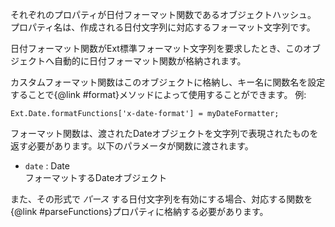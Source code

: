 それぞれのプロパティが日付フォーマット関数であるオブジェクトハッシュ。 プロパティ名は、作成される日付文字列に対応するフォーマット文字列です。

日付フォーマット関数がExt標準フォーマット文字列を要求したとき、このオブジェクトへ自動的に日付フォーマット関数が格納されます。

カスタムフォーマット関数はこのオブジェクトに格納し、キー名に関数名を設定することで{@link #format}メソッドによって使用することができます。 例:

    Ext.Date.formatFunctions['x-date-format'] = myDateFormatter;

フォーマット関数は、渡されたDateオブジェクトを文字列で表現されたものを返す必要があります。以下のパラメータが関数に渡されます。

<div class="mdetail-params">
    <ul>
        <li>
        <code>date</code> : Date<div class="sub-desc">フォーマットするDateオブジェクト</div>
        </li>
    </ul>
</div>

また、その形式で *パース* する日付文字列を有効にする場合、対応する関数を{@link #parseFunctions}プロパティに格納する必要があります。
